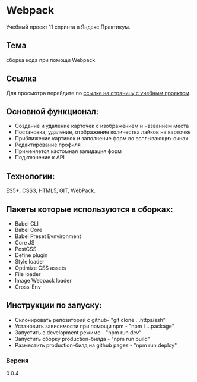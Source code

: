 # Webpack
Учебный проект 11 спринта в Яндекс.Практикум. 
## Тема
сборка кода при помощи Webpack. 
## Ссылка
Для просмотра перейдите по 
[ссылке на страницу с учебным проектом](https://allaboo.github.io/mesto-webpack/).
## Основной функционал:
* Создание и удаление карточек с изображением и названием места
* Постановка, удаление, отображение количества лайков на карточке
* Приближение картинок и заполнение форм во всплывающих окнах
* Редактирование профиля
* Применяется кастомная валидация форм
* Подключение к API

## Технологии:
ES5+, CSS3, HTML5, GIT, WebPack.

## Пакеты которые используются в сборках:
* Babel CLI
* Babel Core
* Babel Preset Evnvironment
* Сore JS
* PostCSS
* Define plugin
* Style loader
* Optimize CSS assets
* File loader
* Image Webpack loader
* Cross-Env

## Инструкции по запуску:
* Склонировать репозиторий с github- "git clone ...https/ssh"
* Установить зависимости при помощи npm - "npm i ...package"
* Запустить в development режиме - "npm run dev"
* Запустить сборку production-билда - "npm run build"
* Разместить production-билд на github pages - "npm run deploy"

### Версия
0.0.4